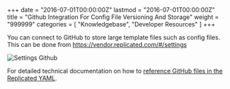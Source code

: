 +++
date = "2016-07-01T00:00:00Z"
lastmod = "2016-07-01T00:00:00Z"
title = "Github Integration For Config File Versioning And Storage"
weight = "999999"
categories = [ "Knowledgebase", "Developer Resources" ]
+++

You can connect to GitHub to store large template files such as config files. This 
can be done from https://vendor.replicated.com/#/settings

![Settings Github](/static/settings-github.png)

For detailed technical documentation on how to 
[reference GitHub files in the Replicated YAML](http://docs.replicated.com/v1.0/docs/components-and-containers#section-github-reference).